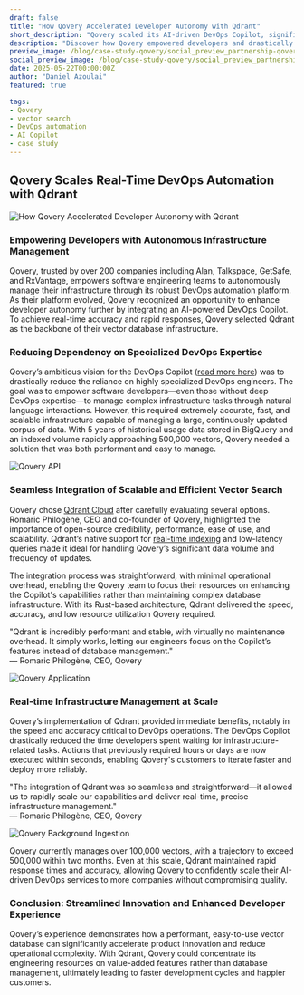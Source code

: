 ```yaml
---
draft: false
title: "How Qovery Accelerated Developer Autonomy with Qdrant"
short_description: "Qovery scaled its AI-driven DevOps Copilot, significantly accelerating infrastructure management."
description: "Discover how Qovery empowered developers and drastically reduced infrastructure management latency using Qdrant."
preview_image: /blog/case-study-qovery/social_preview_partnership-qovery.jpg
social_preview_image: /blog/case-study-qovery/social_preview_partnership-qovery.jpg
date: 2025-05-22T00:00:00Z
author: "Daniel Azoulai"
featured: true

tags:
- Qovery
- vector search
- DevOps automation
- AI Copilot
- case study
---
```


## Qovery Scales Real-Time DevOps Automation with Qdrant

![How Qovery Accelerated Developer Autonomy with Qdrant](/blog/case-study-qovery/case-study-qovery-summary-dark.png)

### Empowering Developers with Autonomous Infrastructure Management

Qovery, trusted by over 200 companies including Alan, Talkspace, GetSafe, and RxVantage, empowers software engineering teams to autonomously manage their infrastructure through its robust DevOps automation platform. As their platform evolved, Qovery recognized an opportunity to enhance developer autonomy further by integrating an AI-powered DevOps Copilot. To achieve real-time accuracy and rapid responses, Qovery selected Qdrant as the backbone of their vector database infrastructure.

### Reducing Dependency on Specialized DevOps Expertise

Qovery’s ambitious vision for the DevOps Copilot ([read more here](https://www.qovery.com/blog/how-we-built-an-agentic-devops-copilot-to-automate-infrastructure-tasks-and-beyond/)) was to drastically reduce the reliance on highly specialized DevOps engineers. The goal was to empower software developers—even those without deep DevOps expertise—to manage complex infrastructure tasks through natural language interactions. However, this required extremely accurate, fast, and scalable infrastructure capable of managing a large, continuously updated corpus of data. With 5 years of historical usage data stored in BigQuery and an indexed volume rapidly approaching 500,000 vectors, Qovery needed a solution that was both performant and easy to manage.

![Qovery API](/blog/case-study-qovery/api-qovery.png)

### Seamless Integration of Scalable and Efficient Vector Search

Qovery chose [Qdrant Cloud](https://qdrant.tech/cloud/) after carefully evaluating several options. Romaric Philogène, CEO and co-founder of Qovery, highlighted the importance of open-source credibility, performance, ease of use, and scalability. Qdrant’s native support for [real-time indexing](https://qdrant.tech/documentation/concepts/indexing/) and low-latency queries made it ideal for handling Qovery’s significant data volume and frequency of updates.

The integration process was straightforward, with minimal operational overhead, enabling the Qovery team to focus their resources on enhancing the Copilot's capabilities rather than maintaining complex database infrastructure. With its Rust-based architecture, Qdrant delivered the speed, accuracy, and low resource utilization Qovery required.

"Qdrant is incredibly performant and stable, with virtually no maintenance overhead. It simply works, letting our engineers focus on the Copilot’s features instead of database management."  
 — Romaric Philogène, CEO, Qovery

![Qovery Application](/blog/case-study-qovery/background-ingestion-qovery.png)

### Real-time Infrastructure Management at Scale

Qovery’s implementation of Qdrant provided immediate benefits, notably in the speed and accuracy critical to DevOps operations. The DevOps Copilot drastically reduced the time developers spent waiting for infrastructure-related tasks. Actions that previously required hours or days are now executed within seconds, enabling Qovery's customers to iterate faster and deploy more reliably.

"The integration of Qdrant was so seamless and straightforward—it allowed us to rapidly scale our capabilities and deliver real-time, precise infrastructure management."  
 — Romaric Philogène, CEO, Qovery

![Qovery Background Ingestion](/blog/case-study-qovery/devops-qovery.png)

Qovery currently manages over 100,000 vectors, with a trajectory to exceed 500,000 within two months. Even at this scale, Qdrant maintained rapid response times and accuracy, allowing Qovery to confidently scale their AI-driven DevOps services to more companies without compromising quality.

### Conclusion: Streamlined Innovation and Enhanced Developer Experience

Qovery’s experience demonstrates how a performant, easy-to-use vector database can significantly accelerate product innovation and reduce operational complexity. With Qdrant, Qovery could concentrate its engineering resources on value-added features rather than database management, ultimately leading to faster development cycles and happier customers.